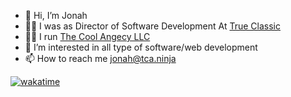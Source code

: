 - 👋 Hi, I’m Jonah
- 👨‍💻 I was as Director of Software Development At [True Classic](https://www.trueclassictees.com/)
- 👨‍💻 I run [The Cool Angecy LLC](https://www.thecoolagency.com/)
- 👀 I’m interested in all type of software/web development
- 📫 How to reach me jonah@tca.ninja

[![wakatime](https://wakatime.com/badge/user/4b394d8f-463d-40de-aa57-af24e17ffca9.svg)](https://wakatime.com/@4b394d8f-463d-40de-aa57-af24e17ffca9)
